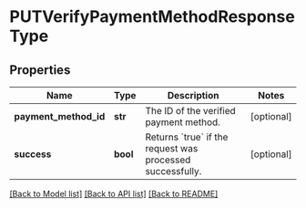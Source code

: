# PUTVerifyPaymentMethodResponseType

## Properties
Name | Type | Description | Notes
------------ | ------------- | ------------- | -------------
**payment_method_id** | **str** | The ID of the verified payment method.  | [optional] 
**success** | **bool** | Returns &#x60;true&#x60; if the request was processed successfully.  | [optional] 

[[Back to Model list]](../README.md#documentation-for-models) [[Back to API list]](../README.md#documentation-for-api-endpoints) [[Back to README]](../README.md)

